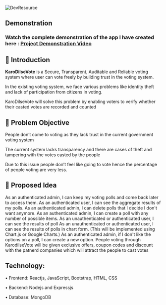 ![DevResource](https://socialify.git.ci/Tejas1510/KaroDilseVote/image?description=1&font=KoHo&language=1&owner=1&pattern=Brick%20Wall&theme=Dark)

## Demonstration

### Watch the complete demonstration of the app I have created here : [Project Demonstration Video](https://drive.google.com/file/d/1BBigJg3odpUBUUsVOCyVodSSxecfjvMJ/view?usp=sharing)

## 📌 Introduction

<b>KaroDilseVote</b> is a Secure, Transparent, Auditable and Reliable voting system where user can vote freely by building trust in the voting system.

In the existing voting system, we face various problems like identity theft and lack of participation from citizens in voting.  

KaroDilseVote will solve this problem by enabling voters to verify whether their casted votes are recorded and counted

## 📌 Problem Objective

People don’t come to voting as they lack trust in the current government voting system

The current system lacks transparency and there are cases of theft and tampering with the votes casted by the people

Due to this issue people don’t feel like going to vote hence the percentage of people voting are very less.

## 📌 Proposed Idea

As an authenticated admin, I can keep my voting polls and come back later to access them.
As an authenticated user, I can see the aggregate results of my polls.
As an authenticated admin, I can delete polls that I decide I don't want anymore.
As an authenticated admin, I can create a poll with any number of possible items.
As an unauthenticated or authenticated user, I can see the results of poll
As an unauthenticated or authenticated user, I can see the results of polls in chart form. (This will be implemented using Chart.js or Google Charts.)
As an authenticated admin, if I don't like the options on a poll, I can create a new option.
People voting through KarodilseVote will be given exclusive offers, coupon codes and discount with the patnerd companies which will attract the people to cast votes

## Technology:

• Frontend: Reactjs, JavaScript, Bootstrap, HTML, CSS

• Backend: Nodejs and Expressjs

• Database: MongoDB


